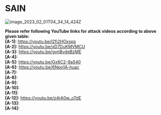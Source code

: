 # SAIN

     

![image_2023_02_01T04_34_14_424Z](https://anonymous.4open.science/r/SAIN-760B/Others/SAINimage.PNG)

**Please refer following YouTube links for attack videos according to above given table:** </br>
**[A-1]:** https://youtu.be/l2fi2HOxsps </br>
**[A-2]:** https://youtu.be/xD7DuKMVMCU </br>
**[A-3]:** https://youtu.be/gvnBvdeBzME </br>
**[A-4]:**  </br>
**[A-5]:** https://youtu.be/Gx6C2-9a540 </br>
**[A-6]:** https://youtu.be/6Npo1A-huac </br>
**[A-7]:**  </br>
**[A-8]:**  </br>
**[A-9]:**  </br>
**[A-10]:**  </br>
**[A-11]:**  </br>
**[A-12]:** https://youtu.be/z4rA0w_oTdE </br>
**[A-13]:**  </br>
**[A-14]:**  </br>
